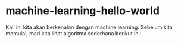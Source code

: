 # machine-learning-hello-world

Kali ini kita akan berkenalan dengan machine learning.
Sebelum kita memulai, mari kita lihat algoritma sederhana berikut ini:
